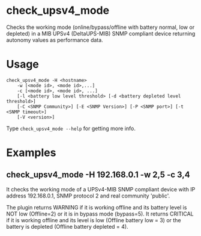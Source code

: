 # check_upsv4_mode

Checks the working mode (online/bypass/offline with battery normal, low or depleted) in a MIB UPSv4 (DeltaUPS-MIB) SNMP compliant device returning autonomy values as performance data.

# Usage
    check_upsv4_mode -H <hostname>
        -w [<mode id>, <mode id>,...]
        -c [<mode id>, <mode id>, ...]
        [-l <battery low level threshold> [-d <battery depleted level threshold>]
        [-C <SNMP Community>] [-E <SNMP Version>] [-P <SNMP port>] [-t <SNMP timeout>]
        [-V <version>]

Type `check_upsv4_mode --help` for getting more info.

# Examples
## check_upsv4_mode -H 192.168.0.1 -w 2,5 -c 3,4
It checks the working mode of a UPSv4-MIB SNMP compliant device with IP address 192.168.0.1, SNMP protocol 2 and real community 'public'.

The plugin returns WARNING if it is working offline and its battery level is NOT low (Offline=2) or it is in bypass mode (bypass=5). It returns CRITICAL if it is working offline and its level is low (Offline battery low = 3) or the battery is depleted (Offline battery depleted = 4).
